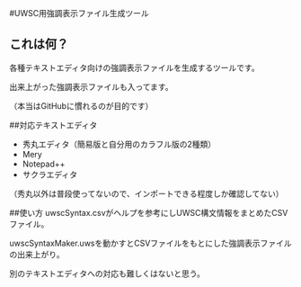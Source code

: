 #UWSC用強調表示ファイル生成ツール
## これは何？
各種テキストエディタ向けの強調表示ファイルを生成するツールです。

出来上がった強調表示ファイルも入ってます。

（本当はGitHubに慣れるのが目的です）

##対応テキストエディタ
* 秀丸エディタ（簡易版と自分用のカラフル版の2種類）
* Mery
* Notepad++
* サクラエディタ

（秀丸以外は普段使ってないので、インポートできる程度しか確認してない）

##使い方
uwscSyntax.csvがヘルプを参考にしUWSC構文情報をまとめたCSVファイル。

uwscSyntaxMaker.uwsを動かすとCSVファイルをもとにした強調表示ファイルの出来上がり。

別のテキストエディタへの対応も難しくはないと思う。
